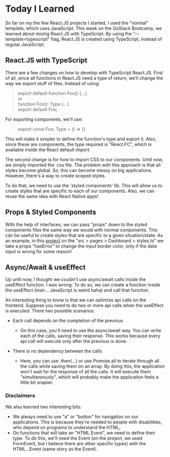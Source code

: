 # Today I Learned

So far on my the few React.JS projects I started, I used the "normal" template,
which uses JavaScript. This week on the GoStack Bootcamp, we learned about mixing
React.JS with TypeScript. By using the "--template=typescript" flag, React.JS
is created using TypeScript, instead of regular JavaScript.

## React.JS with TypeScript

There are a few changes on how to develop with TypeScript React.JS. First of all,
since all functions in React.JS need a type of return, we'll change the way we
export stuff of files. Instead of using:

> export default function Foo() {...}  
or  
> function Foo(): Type {...}  
> export default Foo;  

For exporting components, we'll use:

> export const Foo: Type = () => {}  

This will make it simpler to define the function's type and export it. Also, since
these are components, the type required is "React.FC", which is available inside the
React default import.

The second change is for how to import CSS to our components. Until now, we simply
imported the .css file. The problem with this approach is that all styles become
global. So, this can become messy on big applications. However, there's a way to
create scoped styles.

To do that, we need to use the 'styled components' lib. This will allow us to create
styles that are specific to each of our components. Also, we can reuse the same idea
with React Native apps!

## Props & Styled Components

With the help of interfaces, we can pass "props" down to the styled components files
the same way we would with normal components. This can be useful to create styles
that are specific to a given situation/state. As an example, in this [project](https://github.com/bernas1104/gostack/tree/master/semana-iii/frontend)
on the "src > pages > Dashboard > styles.ts" we take a props "hasError" to change
the input border color, only if the data input is wrong for some reason!

## Async/Await & useEffect

Up until now, I thought we couldn't use async/await calls inside the useEffect
function. I was wrong. To do so, we can create a function inside the useEffect
(man... JavaScript is weird haha) and call that function.

An interesting thing to know is that we can optimize api calls on the frontend.
Suppose you need to do two or more api calls when the useEffect is executed. There
two possible scenarios:

- Each call depends on the completion of the previous
  - On this case, you'll need to use the async/await way. You can write each of the
calls, saving their response. This works because every api call will execute only
after the previous is done.

- There is no dependency between the calls
  - Here, you can use .then(...) or use Promise.all to iterate through all the calls
while saving them on an array. By doing this, the application won't wait for the response
of all the calls. It will execute them "simultaneously", which will probably make the
application feels a little bit snapier.

### Disclaimers

We also learned two interesting bits:

- We always need to use "a" or "button" for navigation on our applications. This is
because they're needed to people with disabilities, who depend on programs to
understand the HTML;
- On functions that will take an "HTML Event", we need to define their type. To do
this, we'll need the Event (on the project, we used FormEvent, but I believe there
are other specific types) with the HTML...Event (same story as the Event).